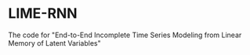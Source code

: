 # LIME-RNN
The code for "End-to-End Incomplete Time Series Modeling from Linear Memory of Latent Variables"
